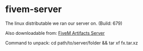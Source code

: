 # fivem-server
The linux distributable we ran our server on. (Build: 679)


Also downloadable from: [FiveM Artifacts Server](https://runtime.fivem.net/artifacts/fivem/build_proot_linux/master/679-996150c95a1d251a5c0c7841ab2f0276878334f7/fx.tar.xz)

Command to unpack: cd path/to/server/folder && tar xf fx.tar.xz
